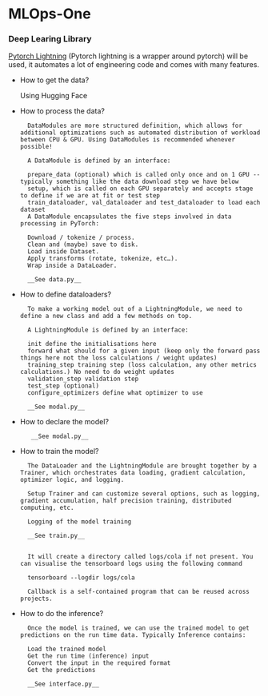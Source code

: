 # MLOps-One


### Deep Learing Library

[Pytorch Lightning](https://lightning.ai/pages/open-source/) (Pytorch lightning is a wrapper around pytorch) will be used, it automates a lot of engineering code and comes with many features.


* How to get the data?

    Using Hugging Face

* How to process the data?


        DataModules are more structured definition, which allows for additional optimizations such as automated distribution of workload between CPU & GPU. Using DataModules is recommended whenever possible!

        A DataModule is defined by an interface:

        prepare_data (optional) which is called only once and on 1 GPU -- typically something like the data download step we have below
        setup, which is called on each GPU separately and accepts stage to define if we are at fit or test step
        train_dataloader, val_dataloader and test_dataloader to load each dataset
        A DataModule encapsulates the five steps involved in data processing in PyTorch:

        Download / tokenize / process.
        Clean and (maybe) save to disk.
        Load inside Dataset.
        Apply transforms (rotate, tokenize, etc…).
        Wrap inside a DataLoader.

        __See data.py__

* How to define dataloaders?

        To make a working model out of a LightningModule, we need to define a new class and add a few methods on top.

        A LightningModule is defined by an interface:

        init define the initialisations here
        forward what should for a given input (keep only the forward pass things here not the loss calculations / weight updates)
        training_step training step (loss calculation, any other metrics calculations.) No need to do weight updates
        validation_step validation step
        test_step (optional)
        configure_optimizers define what optimizer to use

        __See modal.py__

* How to declare the model?

         __See modal.py__

* How to train the model?

        The DataLoader and the LightningModule are brought together by a Trainer, which orchestrates data loading, gradient calculation, optimizer logic, and logging.

        Setup Trainer and can customize several options, such as logging, gradient accumulation, half precision training, distributed computing, etc.

        Logging of the model training

        __See train.py__


        It will create a directory called logs/cola if not present. You can visualise the tensorboard logs using the following command

        tensorboard --logdir logs/cola

        Callback is a self-contained program that can be reused across projects.


* How to do the inference?

        Once the model is trained, we can use the trained model to get predictions on the run time data. Typically Inference contains:

        Load the trained model
        Get the run time (inference) input
        Convert the input in the required format
        Get the predictions

        __See interface.py__





